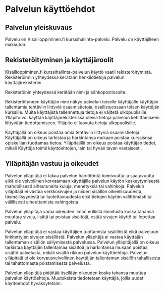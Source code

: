 # Palvelun käyttöehdot
 

## Palvelun yleiskuvaus
Palvelu on Kisallioppiminen.fi kurssihallinta-palvelu. Palvelu on käyttäjilleen maksuton. 

## Rekisteröityminen ja käyttäjäroolit
Kisällioppiminen.fi kurssihallinta-palvelun käyttö vaatii rekisteröitymistä. Rekisteröinnin yhteydessä kerätään henkilötietoja palvelun käyttäjärekisteriin.

Rekisteröinin yhteydessä kerätään nimi ja sähköpostiosoite.

Rekisteröityneen käyttäjän nimi näkyy palvelun toiselle käyttäjälle käyttäjän tallentamia tehtäviin liittyviä osaamistietoja, osallistuessaan toisen käyttäjän kurssille. Muita käyttäjistä tallennettuja tietoja ei välitetä ulkopuolisille. Ylläpito voi käyttää käyttäjärekisterissä olevia tietoja palvelun kehittämiseen liittyvään tiedottamiseen. Ylläpito ei luovuta tietoja ulkopuolisille.

Käyttäjällä on oikeus poistaa omia tehtäviin liittyviä osaamistietoja. Käyttäjällä on oikeus tarkistaa ja harkintansa mukaan poistaa kurssisnsa opiskelijan tuottamaa tietoa. Ylläpitäjillä on oikeus poistaa käyttäjän tiedot, mikäli Käyttäjä toimii käyttöehtojen, lain tai hyvän tavan vastaisesti.

## Ylläpitäjän vastuu ja oikeudet
Palvelun ylläpitäjä ei takaa palvelun häiriötöntä toimivuutta ja saatavuutta eikä ole velvollinen korvaamaan käyttäjille palvelun käytön keskeytymisestä mahdollisesti aiheutuneita kuluja, menetyksiä tai vahinkoja. Palvelun ylläpitäjä ei vastaa verkkosivujen ja niiden sisällön oikeellisuudesta, täsmällisyydestä tai luotettavuudesta eikä tietojen käytön välittömästi tai välillisesti aiheuttamista vahingoista.

Palvelun ylläpitäjä varaa oikeuden ilman erillistä ilmoitusta koska tahansa muuttaa sivuja, lisätä tai poistaa sisältöjä, estää sivujen käyttö tai lopettaa palvelu.

Palvelun ylläpitäjä ei vastaa käyttäjien tuottamista sisällöistä eikä palveluun linkitettyjen sivujen sisällöstä. Palvelun ylläpitäjä ei vastaa käyttäjän tallentaman sisällön säilymisestä palvelussa. Palvelun ylläpitäjällä on oikeus tarkistaa käyttäjän tallentamaa sisältöä ja harkintansa mukaan poistaa sisältö palvelusta, mikäli sisältö rikkoo palvelun käyttöehtoja. Palvelun ylläpitäjä ei ole korvausvelvollinen käyttäjän tallentaman sisällön tahallisesta tai tahattomasta poistamisesta palvelusta.

Palvelun ylläpitäjä pidättää itsellään oikeuden koska tahansa muuttaa palvelun käyttöehtoja. Muutoksista tiedotetaan käyttäjiä, joilla uudet käyttöehdot hyväksytetään.
